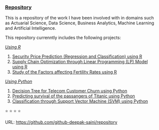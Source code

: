 ### <ins>Repository</ins> 
This is a repository of the work I have been involved with in domains such as Actuarial Science, Data Science, Business Analytics, Machine Learning and Artificial Intelligence. 
<br>

This repository currenntly includes the following projects: 

<ins>*Using R*</ins>

1. [Security Price Prediction (Regression and Classification) using R](https://github.com/github-deepak-saini/Security-Price-Prediction--R/tree/20978b53513a84634d60fbb036bc5e778d11b8e1 "Submodule: Security-Price-Prediction--R")
2. [Supply Chain Optimization through Linear Programming (LP) Model using R](https://github.com/github-deepak-saini/Supply-Chain-Optimization--R/tree/22e5a6cf0d1aac9b48ff0f1f875c76b05f052084 "Submodule: Supply-Chain-Optimization--R")
3. [Study of the Factors affecting Fertility Rates using R](https://github.com/github-deepak-saini/Study-Factors-Affecting-Fertility-Rates--R/tree/32831002b6122949da57f837eb4b0b251d5925a9 "Submodule: Factors-Affecting-Fertility-Rates--R")

<ins>*Using Python*</ins>

1. [Decision Tree for Telecom Customer Churn using Python](https://github.com/github-deepak-saini/Telecom-Customer-Churn-Decision-Tree--Python/tree/9b6aa7b3267dc2be90be04f7a67c31035efb3434 "Submodule: Decision-Tree--Python")
2. [Predicting survival of the passangers of Titanic using Python](https://github.com/github-deepak-saini/Titanic-Survivor-Prediction--Python/tree/0ca06667c34228ebde60de1a4809776a07078550 "Submodule: Titanic-Survivor-Prediction--Python")
3. [Classification through Support Vector Machine (SVM) using Python](https://github.com/github-deepak-saini/Classification-by-Support-Vector-Machine--Python/tree/98c7ee774a2fb278910ff76d5a95c14efb46bf42 "Submodule: Classification-by-Support-Vector-Machine--Python")

⭐ ⭐ ⭐ ⭐ 

URL: https://github.com/github-deepak-saini/repository 
